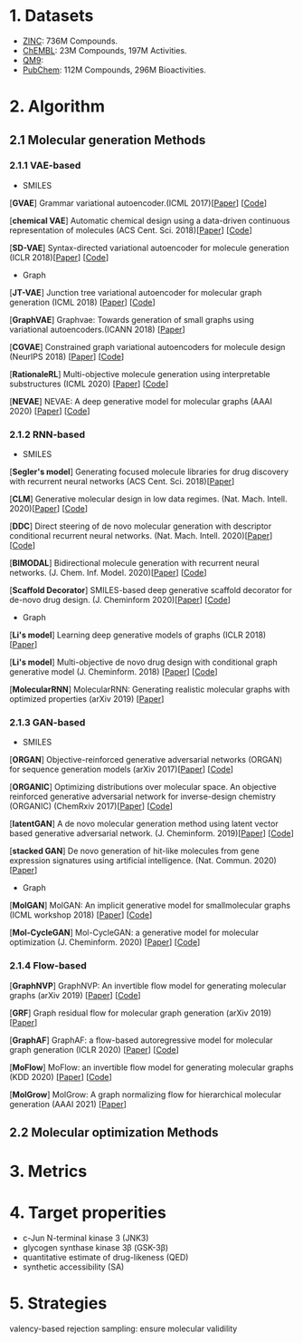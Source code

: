 
# 1. Datasets

* [ZINC](http://zinc15.docking.org/): 736M Compounds.
* [ChEMBL](https://www.ebi.ac.uk/chembl/): 23M Compounds, 197M Activities.
* [QM9](http://quantum-machine.org/datasets/):
* [PubChem](https://pubchem.ncbi.nlm.nih.gov/): 112M Compounds, 296M Bioactivities.


# 2. Algorithm

## 2.1 Molecular generation Methods

### 2.1.1 VAE-based
+ SMILES

[**GVAE**] Grammar variational autoencoder.(ICML 2017)\[[Paper](https://arxiv.org/pdf/1703.01925.pdf)] \[[Code](https://github.com/mkusner/grammarVAE)\]

[**chemical VAE**] Automatic chemical design using a data-driven continuous representation of molecules (ACS Cent. Sci. 2018)\[[Paper](https://pubs.acs.org/doi/pdf/10.1021/acscentsci.7b00572)] \[[Code](https://github.com/aspuru-guzik-group/chemical_vae)\]

[**SD-VAE**] Syntax-directed variational autoencoder for molecule generation (ICLR 2018)\[[Paper](https://hanjun-dai.github.io/pdf/sdvae_workshop_camera_ready.pdf)] \[[Code](https://github.com/Hanjun-Dai/sdvae)\]

+ Graph

[**JT-VAE**] Junction tree variational autoencoder for molecular graph generation (ICML 2018) \[[Paper](https://arxiv.org/pdf/1802.04364.pdf)] \[[Code](https://github.com/wengong-jin/icml18-jtnn)\]

[**GraphVAE**] Graphvae: Towards generation of small graphs using variational autoencoders.(ICANN 2018) \[[Paper](https://link.springer.com/chapter/10.1007/978-3-030-01418-6_41)]

[**CGVAE**] Constrained graph variational autoencoders for molecule design (NeurIPS 2018) \[[Paper](https://proceedings.neurips.cc/paper/2018/file/b8a03c5c15fcfa8dae0b03351eb1742f-Paper.pdf)] \[[Code](https://github.com/Microsoft/constrained-graph-variational-autoencoder)\]

[**RationaleRL**] Multi-objective molecule generation using interpretable substructures (ICML 2020) \[[Paper](http://proceedings.mlr.press/v119/jin20b/jin20b.pdf)] \[[Code](https://github.com/wengong-jin/multiobj-rationale)\]

[**NEVAE**] NEVAE: A deep generative model for molecular graphs (AAAI 2020) \[[Paper](https://ojs.aaai.org//index.php/AAAI/article/view/3903)] \[[Code](https://github.com/Networks-Learning/nevae)\]


### 2.1.2 RNN-based
+ SMILES

[**Segler's model**] Generating focused molecule libraries for drug discovery with recurrent neural networks (ACS Cent. Sci. 2018)\[[Paper](https://pubs.acs.org/doi/pdf/10.1021/acscentsci.7b00512)]

[**CLM**] Generative molecular design in low data regimes. (Nat. Mach. Intell. 2020)\[[Paper](https://www.nature.com/articles/s42256-020-0160-y)] \[[Code](https://github.com/ETHmodlab/virtual_libraries)\]

[**DDC**] Direct steering of de novo molecular generation with descriptor conditional recurrent neural networks. (Nat. Mach. Intell. 2020)\[[Paper](https://www.nature.com/articles/s42256-020-0174-5)] \[[Code](https://github.com/pcko1/Deep-Drug-Coder)\]

[**BIMODAL**] Bidirectional molecule generation with recurrent neural networks. (J. Chem. Inf. Model. 2020)\[[Paper](https://pubs.acs.org/doi/pdf/10.1021/acs.jcim.9b00943)] \[[Code](https://github.com/ETHmodlab/BIMODAL)\]

[**Scaffold Decorator**] SMILES-based deep generative scaffold decorator for de-novo drug design. (J. Cheminform 2020)\[[Paper](https://jcheminf.biomedcentral.com/articles/10.1186/s13321-020-00441-8)] \[[Code](https://github.com/undeadpixel/reinvent-scaffold-decorator)\]

+ Graph

[**Li's model**] Learning deep generative models of graphs (ICLR 2018) \[[Paper](https://arxiv.org/pdf/1803.03324.pdf)]

[**Li's model**] Multi-objective de novo drug design with conditional graph generative model (J. Cheminform. 2018) \[[Paper](https://link.springer.com/content/pdf/10.1186/s13321-018-0287-6.pdf)] \[[Code](https://github.com/kevinid/molecule_generator)\]

[**MolecularRNN**] MolecularRNN: Generating realistic molecular graphs with optimized properties (arXiv 2019) \[[Paper](https://arxiv.org/pdf/1905.13372.pdf)]


### 2.1.3 GAN-based
+ SMILES

[**ORGAN**] Objective-reinforced generative adversarial networks (ORGAN) for sequence generation models (arXiv 2017)\[[Paper](https://arxiv.org/pdf/1705.10843.pdf)] \[[Code](https://github.com/gablg1/ORGAN)\]

[**ORGANIC**] Optimizing distributions over molecular space. An objective reinforced generative adversarial network for inverse-design chemistry (ORGANIC) (ChemRxiv 2017)\[[Paper](https://chemrxiv.org/engage/api-gateway/chemrxiv/assets/orp/resource/item/60c73d91702a9beea7189bc2/original/optimizing-distributions-over-molecular-space-an-objective-reinforced-generative-adversarial-network-for-inverse-design-chemistry-organic.pdf)] \[[Code](https://github.com/aspuru-guzik-group/ORGANIC)\]

[**latentGAN**] A de novo molecular generation method using latent vector based generative adversarial network. (J. Cheminform. 2019)\[[Paper](https://jcheminf.biomedcentral.com/articles/10.1186/s13321-019-0397-9)] \[[Code](https://github.com/Dierme/latent-gan)\]

[**stacked GAN**] De novo generation of hit-like molecules from gene expression signatures using artificial intelligence. (Nat. Commun. 2020)\[[Paper](https://www.nature.com/articles/s41467-019-13807-w)]

+ Graph

[**MolGAN**] MolGAN: An implicit generative model for smallmolecular graphs (ICML workshop 2018) \[[Paper](https://arxiv.org/pdf/1805.11973.pdf)] \[[Code](https://github.com/nicola-decao/MolGAN)\]

[**Mol-CycleGAN**] Mol-CycleGAN: a generative model for molecular optimization (J. Cheminform. 2020) \[[Paper](https://jcheminf.biomedcentral.com/articles/10.1186/s13321-019-0404-1)] \[[Code](https://github.com/ardigen/mol-cycle-gan)\]


### 2.1.4 Flow-based
[**GraphNVP**] GraphNVP: An invertible flow model for generating molecular graphs (arXiv 2019) \[[Paper](https://arxiv.org/pdf/1905.11600.pdf)] \[[Code](https://github.com/pfnet-research/graph-nvp)\]

[**GRF**] Graph residual flow for molecular graph generation (arXiv 2019) \[[Paper](https://arxiv.org/pdf/1909.13521.pdf)]

[**GraphAF**] GraphAF: a flow-based autoregressive model for molecular graph generation (ICLR 2020) \[[Paper](https://arxiv.org/abs/2001.09382)] \[[Code](https://drive.google.com/drive/folders/1FmYWcT8jDrwZlzPbmMpRhulb9OKTDWJL)\]

[**MoFlow**] MoFlow: an invertible flow model for generating molecular graphs (KDD 2020) \[[Paper](https://arxiv.org/pdf/2006.10137.pdf)] \[[Code](https://github.com/calvin-zcx/moflow)\]

[**MolGrow**] MolGrow: A graph normalizing flow for hierarchical molecular generation (AAAI 2021) \[[Paper](https://www.aaai.org/AAAI21Papers/AAAI-3802.KuznetsovM.pdf)]


## 2.2 Molecular optimization Methods


# 3. Metrics

# 4. Target properities
+ c-Jun N-terminal kinase 3 (JNK3)
+ glycogen synthase kinase 3β (GSK-3β)
+ quantitative estimate of drug-likeness (QED)
+ synthetic accessibility (SA)

# 5. Strategies
valency-based rejection sampling: ensure molecular validility